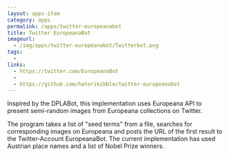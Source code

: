 ```yaml
---
layout: apps-item
category: apps
permalink: /apps/twitter-europeanabot
title: Twitter EuropeanaBot
imageurl:
  - /img/apps/twitter-europeanabot/Twitterbot.png
tags:
  - 
links:
  - https://twitter.com/EuropeanaBot
  - 
  - https://github.com/hatorikibble/twitter-europeanabot
---
```


Inspired by the DPLABot, this implementation uses Europeana API to present semi-random images from Europeana collections on Twitter.

The program takes a list of "seed terms" from a file, searches for corresponding images on Europeana and posts the URL of the first result to the Twitter-Account EuropeanaBot. The current implementation has used Austrian place names and a list of Nobel Prize winners.
